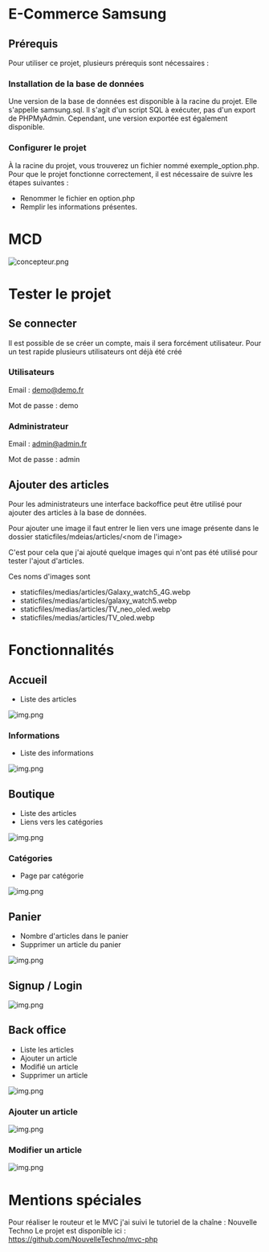 # E-Commerce Samsung

## Prérequis
Pour utiliser ce projet, plusieurs prérequis sont nécessaires :

### Installation de la base de données
Une version de la base de données est disponible à la racine du projet. Elle s'appelle samsung.sql. Il s'agit d'un script SQL à exécuter, pas d'un export de PHPMyAdmin. Cependant, une version exportée est également disponible.

### Configurer le projet
À la racine du projet, vous trouverez un fichier nommé exemple_option.php. Pour que le projet fonctionne correctement, il est nécessaire de suivre les étapes suivantes :
- Renommer le fichier en option.php
- Remplir les informations présentes.

# MCD

![concepteur.png](imagesReadme/concepteur.png)

# Tester le projet

## Se connecter
Il est possible de se créer un compte, mais il sera forcément utilisateur.
Pour un test rapide plusieurs utilisateurs ont déjà été créé

### Utilisateurs

Email : demo@demo.fr

Mot de passe : demo

### Administrateur

Email : admin@admin.fr

Mot de passe : admin

## Ajouter des articles

Pour les administrateurs une interface backoffice peut être utilisé pour ajouter des articles à la base de données.

Pour ajouter une image il faut entrer le lien vers une image présente dans le dossier staticfiles/mdeias/articles/<nom de l'image>

C'est pour cela que j'ai ajouté quelque images qui n'ont pas été utilisé pour tester l'ajout d'articles.

Ces noms d'images sont 

- staticfiles/medias/articles/Galaxy_watch5_4G.webp
- staticfiles/medias/articles/galaxy_watch5.webp
- staticfiles/medias/articles/TV_neo_oled.webp
- staticfiles/medias/articles/TV_oled.webp

# Fonctionnalités

## Accueil

- Liste des articles

![img.png](imagesReadme/index.png)

### Informations

- Liste des informations

![img.png](imagesReadme/informations.png)

## Boutique

- Liste des articles
- Liens vers les catégories

![img.png](imagesReadme/boutique.png)

### Catégories

- Page par catégorie

![img.png](imagesReadme/categorie.png)

## Panier

- Nombre d'articles dans le panier
- Supprimer un article du panier

![img.png](imagesReadme/panier.png)

## Signup / Login

![img.png](imagesReadme/seconnecter.png)

## Back office

- Liste les articles
- Ajouter un article
- Modifié un article
- Supprimer un article

![img.png](imagesReadme/back_office.png)

### Ajouter un article

![img.png](imagesReadme/add.png)

### Modifier un article

![img.png](imagesReadme/modifier.png)

# Mentions spéciales

Pour réaliser le routeur et le MVC j'ai suivi le tutoriel de la chaîne : Nouvelle Techno
Le projet est disponible ici : https://github.com/NouvelleTechno/mvc-php